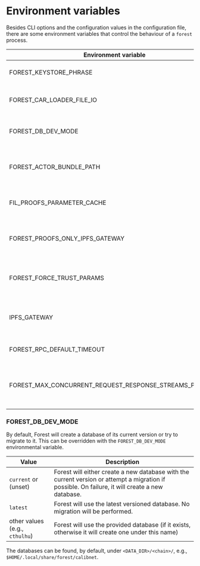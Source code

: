 # Environment variables

Besides CLI options and the configuration values in the configuration file,
there are some environment variables that control the behaviour of a `forest`
process.

| Environment variable                                    | Value                            | Default                          | Description                                                                      |
| ------------------------------------------------------- | -------------------------------- | -------------------------------- | -------------------------------------------------------------------------------- |
| FOREST_KEYSTORE_PHRASE                                  | any text                         | empty                            | The passphrase for the encrypted keystore                                        |
| FOREST_CAR_LOADER_FILE_IO                               | 1 or true                        | false                            | Load CAR files with `RandomAccessFile` instead of `Mmap`                         |
| FOREST_DB_DEV_MODE                                      | [see here](#-forest_db_dev_mode) | current                          | The database to use in development mode                                          |
| FOREST_ACTOR_BUNDLE_PATH                                | file path                        | empty                            | Path to the local actor bundle, download from remote servers when not set        |
| FIL_PROOFS_PARAMETER_CACHE                              | dir path                         | empty                            | Path to folder that caches fil proof parameter files                             |
| FOREST_PROOFS_ONLY_IPFS_GATEWAY                         | 1 or true                        | false                            | Use only IPFS gateway for proofs parameters download                             |
| FOREST_FORCE_TRUST_PARAMS                               | 1 or true                        | false                            | Trust the parameters downloaded from the Cloudflare/IPFS                         |
| IPFS_GATEWAY                                            | URL                              | https://proofs.filecoin.io/ipfs/ | The IPFS gateway to use for downloading proofs parameters                        |
| FOREST_RPC_DEFAULT_TIMEOUT                              | Duration (in seconds)            | 60                               | The default timeout for RPC calls                                                |
| FOREST_MAX_CONCURRENT_REQUEST_RESPONSE_STREAMS_PER_PEER | positive integer                 | 10                               | the maximum concurrent streams per peer for request-response-based p2p protocols |

### FOREST_DB_DEV_MODE

By default, Forest will create a database of its current version or try to
migrate to it. This can be overridden with the `FOREST_DB_DEV_MODE`
environmental variable.

| Value                          | Description                                                                                                                                      |
| ------------------------------ | ------------------------------------------------------------------------------------------------------------------------------------------------ |
| `current` or (unset)           | Forest will either create a new database with the current version or attempt a migration if possible. On failure, it will create a new database. |
| `latest`                       | Forest will use the latest versioned database. No migration will be performed.                                                                   |
| other values (e.g., `cthulhu`) | Forest will use the provided database (if it exists, otherwise it will create one under this name)                                               |

The databases can be found, by default, under `<DATA_DIR>/<chain>/`, e.g.,
`$HOME/.local/share/forest/calibnet`.
